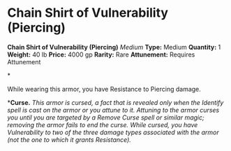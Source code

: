 # Chain Shirt of Vulnerability (Piercing)

**Chain Shirt of Vulnerability (Piercing)**
_Medium_
**Type:** Medium
**Quantity:** 1
**Weight:** 40 lb
**Price:** 4000 gp
**Rarity:** Rare
**Attunement:** Requires Attunement

*<p>While wearing this armor, you have Resistance to Piercing damage.

***Curse.** *This armor is cursed, a fact that is revealed only when the Identify spell is cast on the armor or you attune to it. Attuning to the armor curses you until you are targeted by a Remove Curse spell or similar magic; removing the armor fails to end the curse. While cursed, you have Vulnerability to two of the three damage types associated with the armor (not the one to which it grants Resistance).</p>*